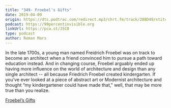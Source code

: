 ```yaml
---
title: "349- Froebel's Gifts"
date: 2019-04-09
origin: https://dts.podtrac.com/redirect.mp3/chrt.fm/track/288D49/stitcher.simplecastaudio.com/3bb687b0-04af-4257-90f1-39eef4e631b6/episodes/06e4dd5e-67c8-4599-9bd0-026b95663a66/audio/128/default.mp3?aid=rss_feed&awCollectionId=3bb687b0-04af-4257-90f1-39eef4e631b6&awEpisodeId=06e4dd5e-67c8-4599-9bd0-026b95663a66&feed=BqbsxVfO
podcast: https://99percentinvisible.org
linkUrl: https://pca.st/J5C0
type: podcast
author: Roman Mars
---
```


In the late 1700s, a young man named Freidrich Froebel was on track to become an architect when a friend convinced him to pursue a path toward education instead. And in changing course, Froebel arguably ended up having more influence on the world of architecture and design than any single architect -- all because Friedrich Froebel created kindergarten. If you’ve ever looked at a piece of abstract art or Modernist architecture and thought “my kindergartener could have made that," well, that may be more true than you realize.

[Froebel’s Gifts](https://99percentinvisible.org/?p=28568&post_type=episode)

